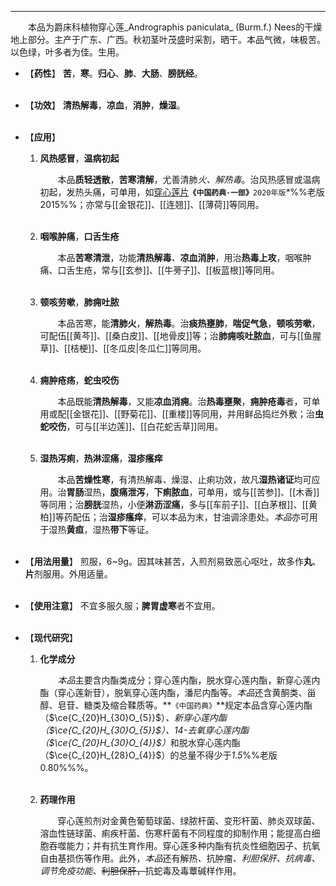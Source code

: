 ---

&emsp;&emsp;本品为爵床科植物穿心莲_Andrographis<dfn> </dfn>paniculata_ (Burm.f.) Nees的干燥地上部分。主产于广东、广西。秋初茎叶茂盛时采割，晒干。本品气微，味极苦。以色绿，叶多者为佳。生用。

- 【**药性**】
	**苦**，**寒**。**归心**、**肺**、**大肠**、**膀胱经**。<br></br>

- 【**功效**】
	**清热解毒**，**凉血**，**消肿**，**燥湿**。<br></br>

- 【**应用**】
	1. **风热感冒**，**温病初起**
		
		&emsp;&emsp;本品**质轻透散**，**苦寒清解**，尤善清肺<dfn>火、解热毒</dfn>。治风热感冒或温病初起，发热头痛，可单用，如<ins>穿心莲片</ins>**`《中国药典·一部》`**`2020年版`<dfn>\*</dfn>%%老版2015%%；亦常与[[金银花]]、[[连翘]]、[[薄荷]]等同用。<br></br>
	
	2. **咽喉肿痛**，**口舌生疮**
		
		&emsp;&emsp;本品**苦寒清泄**，功能**清热解毒**<dfn>、</dfn>**凉血消肿**，用治**热毒上攻**，咽喉肿痛、口舌生疮，常与[[玄参]]、[[牛蒡子]]、[[板蓝根]]等同用。<br></br>
	
	3. **顿咳劳嗽**，**肺痈吐脓**
		
		&emsp;&emsp;本品苦寒，能**清肺火**，**解热毒**。治**痰热壅肺**，**喘促气急**，**顿咳劳嗽**，可配伍[[黄芩]]、[[桑白皮]]、[[地骨皮]]等；治**肺痈咳吐脓血**，可与[[鱼腥草]]、[[桔梗]]、[[冬瓜皮|冬瓜仁]]等同用。<br></br>
	
	4. **痈肿疮疡**，**蛇虫咬伤**
		
		&emsp;&emsp;本品既能**清热解毒**，又能**凉血消痈**。治**热毒壅聚**，**痈肿疮毒**者，可单用或配[[金银花]]、[[野菊花]]、[[重楼]]等同用，并用鲜品捣烂外敷；治**虫蛇咬伤**，可与[[半边莲]]、[[白花蛇舌草]]同用。<br></br>
	
	5. **湿热泻痢**，**热淋涩痛**，**湿疹瘙痒**
		
		&emsp;&emsp;本品**苦燥性寒**，有清热解毒<dfn>、</dfn>燥湿<dfn>、</dfn>止痢功效，故凡**湿热诸证**均可应用。治**胃肠**湿热，**腹痛泄泻**，**下痢脓血**，可单用，或与[[苦参]]、[[木香]]等同用；治**膀胱**湿热，小便**淋沥涩痛**，多与[[车前子]]、[[白茅根]]、[[黄柏]]等药配伍；治**湿疹瘙痒**，可以本品为末，甘油调涂患处。<dfn>本品</dfn>亦可用于湿热**黄疸**，湿热**带下**等证。<br></br>

- 【**用法用量**】
	煎服，6~9g。因其味甚苦，入煎剂易致恶心呕吐，故多作**丸**、**片**剂服用。外用适量。<br></br>

- 【**使用注意**】
	不宜多服久服；**脾胃虚寒**者不宜用。<br></br>

- 【**现代研究**】
	1. **化学成分**
		
		&emsp;&emsp;<dfn>本品</dfn>主要含内酯类成分；穿心莲内酯，脱水穿心莲内酯，新穿心莲内酯（穿心莲新苷），脱氧穿心莲内酯，潘尼内酯等。<dfn>本品</dfn>还含黄酮类、甾醇、皂苷、糖类及缩合鞣质等。**`《中国药典》`**规定本品含穿心莲内酯（$\ce{C_{20}H_{30}O_{5}}$）<dfn>、新穿心莲内酯（$\ce{C_{20}H_{30}O_{5}}$）、$14$-去氧穿心莲内酯（$\ce{C_{20}H_{30}O_{4}}$）</dfn>和脱水穿心莲内酯（$\ce{C_{20}H_{28}O_{4}}$）的总量不得少于<dfn>1.5</dfn>%%老版0.80%%%。<br></br>
	
	2. **药理作用**
		
		&emsp;&emsp;穿心莲煎剂对金黄色葡萄球菌、绿脓杆菌、变形杆菌、肺炎双球菌、溶血性链球菌、痢疾杆菌、伤寒杆菌有不同程度的抑制作用；能提高白细胞吞噬能力；并有抗生育作用。穿心莲多种内酯有抗炎性细胞因子、抗氧自由基损伤等作用。此外，<dfn>本品</dfn>还有解热<dfn>、</dfn>抗肿瘤<dfn>、利胆保肝、抗病毒、调节免疫功能、</dfn>~~利胆保肝，~~抗蛇毒及毒蕈碱样作用。
